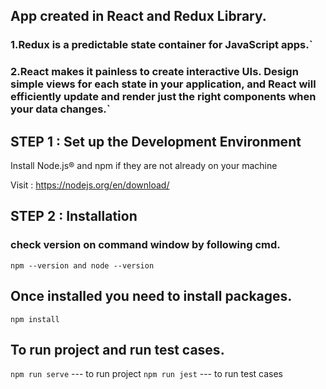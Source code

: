 



## App created in React and Redux Library.


### 1.Redux is a predictable state container for JavaScript apps.`

### 2.React makes it painless to create interactive UIs. Design simple views for each state in your application, and React will efficiently update and render just the right components when your data changes.`



##  STEP 1 : Set up the Development Environment


Install Node.js® and npm if they are not already on your machine

Visit : https://nodejs.org/en/download/


##  STEP 2 : Installation


 ### check version on command window by following cmd.

  `npm --version and node --version`




##  Once installed you need to install packages.

  `npm install`

  

##  To run project and run test cases.

  `npm run serve` --- to run project
  `npm run jest`  --- to run test cases


